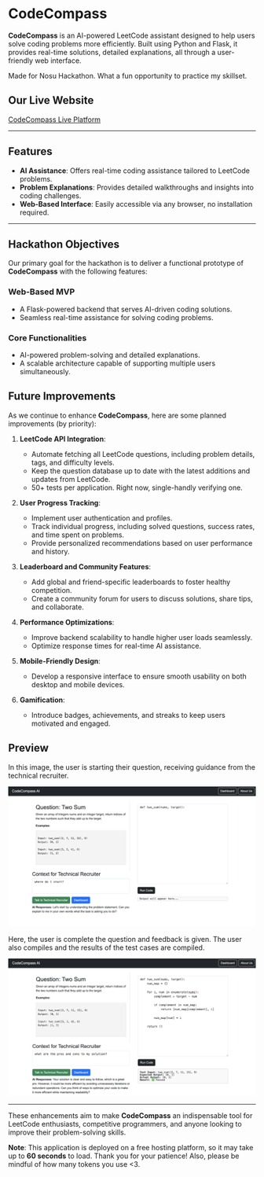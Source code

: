 # CodeCompass

**CodeCompass** is an AI-powered LeetCode assistant designed to help users solve coding problems more efficiently. Built using Python and Flask, it provides real-time solutions, detailed explanations, all through a user-friendly web interface. 

Made for Nosu Hackathon. What a fun opportunity to practice my skillset.

## Our Live Website

[CodeCompass Live Platform](https://codecompass-17r4.onrender.com)

---

## Features

- **AI Assistance**: Offers real-time coding assistance tailored to LeetCode problems.
- **Problem Explanations**: Provides detailed walkthroughs and insights into coding challenges.
- **Web-Based Interface**: Easily accessible via any browser, no installation required.

---

## Hackathon Objectives

Our primary goal for the hackathon is to deliver a functional prototype of **CodeCompass** with the following features:

### Web-Based MVP

- A Flask-powered backend that serves AI-driven coding solutions.
- Seamless real-time assistance for solving coding problems.

### Core Functionalities

- AI-powered problem-solving and detailed explanations.
- A scalable architecture capable of supporting multiple users simultaneously.


## Future Improvements

As we continue to enhance **CodeCompass**, here are some planned improvements (by priority):

1. **LeetCode API Integration**:
   - Automate fetching all LeetCode questions, including problem details, tags, and difficulty levels.
   - Keep the question database up to date with the latest additions and updates from LeetCode.
   - 50+ tests per application. Right now, single-handly verifying one.

2. **User Progress Tracking**:
   - Implement user authentication and profiles.
   - Track individual progress, including solved questions, success rates, and time spent on problems.
   - Provide personalized recommendations based on user performance and history.

3. **Leaderboard and Community Features**:
   - Add global and friend-specific leaderboards to foster healthy competition.
   - Create a community forum for users to discuss solutions, share tips, and collaborate.

4. **Performance Optimizations**:
   - Improve backend scalability to handle higher user loads seamlessly.
   - Optimize response times for real-time AI assistance.

5. **Mobile-Friendly Design**:
   - Develop a responsive interface to ensure smooth usability on both desktop and mobile devices.

6. **Gamification**:
   - Introduce badges, achievements, and streaks to keep users motivated and engaged.

## Preview

In this image, the user is starting their question, receiving guidance from the technical recruiter.

![Starting Question](images/starting-question.png)

Here, the user is complete the question and feedback is given. The user also compiles and
the results of the test cases are compiled.

![Completing Question](images/completed-question.png)

--- 

These enhancements aim to make **CodeCompass** an indispensable tool for LeetCode enthusiasts, competitive programmers, and anyone looking to improve their problem-solving skills.

**Note**: This application is deployed on a free hosting platform, so it may take up to **60 seconds** to load. Thank you for your patience! Also, please be mindful of how many tokens you use <3.
